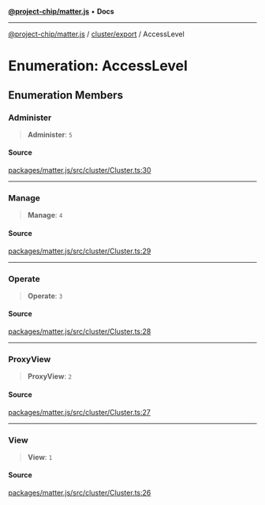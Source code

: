 [**@project-chip/matter.js**](../../../README.md) • **Docs**

***

[@project-chip/matter.js](../../../modules.md) / [cluster/export](../README.md) / AccessLevel

# Enumeration: AccessLevel

## Enumeration Members

### Administer

> **Administer**: `5`

#### Source

[packages/matter.js/src/cluster/Cluster.ts:30](https://github.com/project-chip/matter.js/blob/7a8cbb56b87d4ccf34bec5a9a95ab40a1711324f/packages/matter.js/src/cluster/Cluster.ts#L30)

***

### Manage

> **Manage**: `4`

#### Source

[packages/matter.js/src/cluster/Cluster.ts:29](https://github.com/project-chip/matter.js/blob/7a8cbb56b87d4ccf34bec5a9a95ab40a1711324f/packages/matter.js/src/cluster/Cluster.ts#L29)

***

### Operate

> **Operate**: `3`

#### Source

[packages/matter.js/src/cluster/Cluster.ts:28](https://github.com/project-chip/matter.js/blob/7a8cbb56b87d4ccf34bec5a9a95ab40a1711324f/packages/matter.js/src/cluster/Cluster.ts#L28)

***

### ProxyView

> **ProxyView**: `2`

#### Source

[packages/matter.js/src/cluster/Cluster.ts:27](https://github.com/project-chip/matter.js/blob/7a8cbb56b87d4ccf34bec5a9a95ab40a1711324f/packages/matter.js/src/cluster/Cluster.ts#L27)

***

### View

> **View**: `1`

#### Source

[packages/matter.js/src/cluster/Cluster.ts:26](https://github.com/project-chip/matter.js/blob/7a8cbb56b87d4ccf34bec5a9a95ab40a1711324f/packages/matter.js/src/cluster/Cluster.ts#L26)
